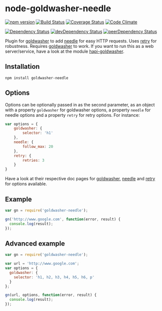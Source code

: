 # node-goldwasher-needle
[![npm version](http://img.shields.io/npm/v/goldwasher-needle.svg)](https://www.npmjs.org/package/goldwasher-needle)
[![Build Status](http://img.shields.io/travis/alexlangberg/node-goldwasher-needle.svg)](https://travis-ci.org/alexlangberg/node-goldwasher-needle)
[![Coverage Status](http://img.shields.io/coveralls/alexlangberg/node-goldwasher-needle.svg)](https://coveralls.io/r/alexlangberg/node-goldwasher-needle?branch=master)
[![Code Climate](http://img.shields.io/codeclimate/github/alexlangberg/node-goldwasher-needle.svg)](https://codeclimate.com/github/alexlangberg/node-goldwasher-needle)

[![Dependency Status](https://david-dm.org/alexlangberg/node-goldwasher-needle.svg)](https://david-dm.org/alexlangberg/node-goldwasher-needle)
[![devDependency Status](https://david-dm.org/alexlangberg/node-goldwasher-needle/dev-status.svg)](https://david-dm.org/alexlangberg/node-goldwasher-needle#info=devDependencies)
[![peerDependency Status](https://david-dm.org/alexlangberg/node-goldwasher-needle/peer-status.svg)](https://david-dm.org/alexlangberg/node-goldwasher-needle#info=peerDependencies)

Plugin for [goldwasher](https://www.npmjs.org/package/goldwasher) to add [needle](https://www.npmjs.org/package/needle) for easy HTTP requests. Uses [retry](https://www.npmjs.org/package/retry) for robustness. Requires [goldwasher](https://www.npmjs.org/package/goldwasher) to work. If you want to run this as a web server/service, have a look at the module [hapi-goldwasher](https://www.npmjs.com/package/hapi-goldwasher).

## Installation
```
npm install goldwasher-needle
```

## Options
Options can be optionally passed in as the second parameter, as an object with a property ```goldwasher``` for goldwasher options, a property ```needle``` for needle options and a property ```retry``` for retry options. For instance:

```javascript
var options = {
    goldwasher: {
        selector: 'h1'
    },
    needle: {
        follow_max: 20
    },
    retry: {
        retries: 3
    }
}
```

Have a look at their respective doc pages for [goldwasher](https://www.npmjs.org/package/goldwasher), [needle](https://www.npmjs.org/package/needle) and [retry](https://www.npmjs.org/package/retry) for options available.

## Example
```javascript
var gn = require('goldwasher-needle');

gn('http://www.google.com', function(error, result) {
  console.log(result);
});
```

## Advanced example
```javascript
var gn = require('goldwasher-needle');

var url = 'http://www.google.com';
var options = {
  goldwasher: {
    selector: 'h1, h2, h3, h4, h5, h6, p'
  }
};

gn(url, options, function(error, result) {
  console.log(result);
});
```